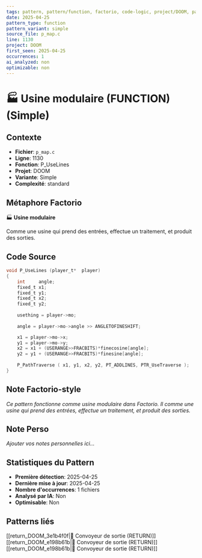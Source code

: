 ```yaml
---
tags: pattern, pattern/function, factorio, code-logic, project/DOOM, pattern/variant/simple
date: 2025-04-25
pattern_type: function
pattern_variant: simple
source_file: p_map.c
line: 1130
project: DOOM
first_seen: 2025-04-25
occurrences: 1
ai_analyzed: non
optimizable: non
---
```


# 🏭 Usine modulaire (FUNCTION) (Simple)

## Contexte
- **Fichier**: `p_map.c`
- **Ligne**: 1130
- **Fonction**: P_UseLines
- **Projet**: DOOM
- **Variante**: Simple
- **Complexité**: standard

## Métaphore Factorio
🏭 **Usine modulaire**

Comme une usine qui prend des entrées, effectue un traitement, et produit des sorties.

## Code Source
```c
void P_UseLines (player_t*	player) 
{
    int		angle;
    fixed_t	x1;
    fixed_t	y1;
    fixed_t	x2;
    fixed_t	y2;
	
    usething = player->mo;
		
    angle = player->mo->angle >> ANGLETOFINESHIFT;

    x1 = player->mo->x;
    y1 = player->mo->y;
    x2 = x1 + (USERANGE>>FRACBITS)*finecosine[angle];
    y2 = y1 + (USERANGE>>FRACBITS)*finesine[angle];
	
    P_PathTraverse ( x1, y1, x2, y2, PT_ADDLINES, PTR_UseTraverse );
}
```

## Note Factorio-style
*Ce pattern fonctionne comme usine modulaire dans Factorio. Il comme une usine qui prend des entrées, effectue un traitement, et produit des sorties.*

## Note Perso
*Ajouter vos notes personnelles ici...*

## Statistiques du Pattern
- **Première détection**: 2025-04-25
- **Dernière mise à jour**: 2025-04-25
- **Nombre d'occurrences**: 1 fichiers
- **Analysé par IA**: Non
- **Optimisable**: Non

## Patterns liés
[[return_DOOM_3e1b4f0f|🚚 Convoyeur de sortie (RETURN)]]
[[return_DOOM_e198b61b|🚚 Convoyeur de sortie (RETURN)]]
[[return_DOOM_e198b61b|🚚 Convoyeur de sortie (RETURN)]]
